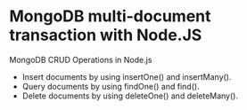 # MongoDB multi-document transaction with Node.JS

MongoDB CRUD Operations in Node.js

- Insert documents by using insertOne() and insertMany().
- Query documents by using findOne() and find().
- Delete documents by using deleteOne() and deleteMany().
